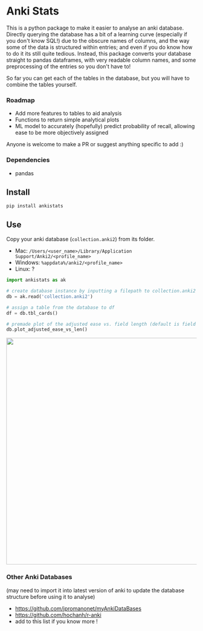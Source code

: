 # Anki Stats
This is a python package to make it easier to analyse an anki database. Directly querying the database has a bit of a learning curve (especially if you don't know SQL!) due to the obscure names of columns, and the way some of the data is structured within entries; and even if you do know how to do it its still quite tedious. Instead, this package converts your database straight to pandas dataframes, with very readable column names, and some preprocessing of the entries so you don't have to!

So far you can get each of the tables in the database, but you will have to combine the tables yourself.

### Roadmap
- Add more features to tables to aid analysis
- Functions to return simple analytical plots
- ML model to accurately (hopefully) predict probability of recall, allowing ease to be more objectively assigned

Anyone is welcome to make a PR or suggest anything specific to add :)

### Dependencies
- pandas

## Install
```
pip install ankistats
```
## Use
Copy your anki database (`collection.anki2`) from its folder.
- Mac: `/Users/<user_name>/Library/Application Support/Anki2/<profile_name>`
- Windows: `%appdata%/anki2/<profile_name>`
- Linux: ?
```py
import ankistats as ak

# create database instance by inputting a filepath to collection.anki2
db = ak.read('collection.anki2')

# assign a table from the database to df
df = db.tbl_cards()

# premade plot of the adjusted ease vs. field length (default is field 2; usually the answer field)
db.plot_adjusted_ease_vs_len()
```
<img width=600 src="https://i.postimg.cc/0NZcNhZK/plot.png">

### Other Anki Databases
(may need to import it into latest version of anki to update the database structure before using it to analyse)

- https://github.com/jpromanonet/myAnkiDataBases
- https://github.com/hochanh/r-anki
- add to this list if you know more !
